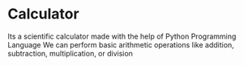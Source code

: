 # Calculator
Its a scientific calculator made with the help of Python Programming Language
We can perform basic arithmetic operations like addition, subtraction, multiplication, or division
